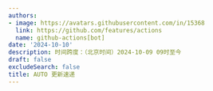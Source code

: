 ```yaml
---
authors:
- image: https://avatars.githubusercontent.com/in/15368
  link: https://github.com/features/actions
  name: github-actions[bot]
date: '2024-10-10'
description: 时间跨度：（北京时间）2024-10-09 09时至今
draft: false
excludeSearch: false
title: AUTO 更新速递
---
```


